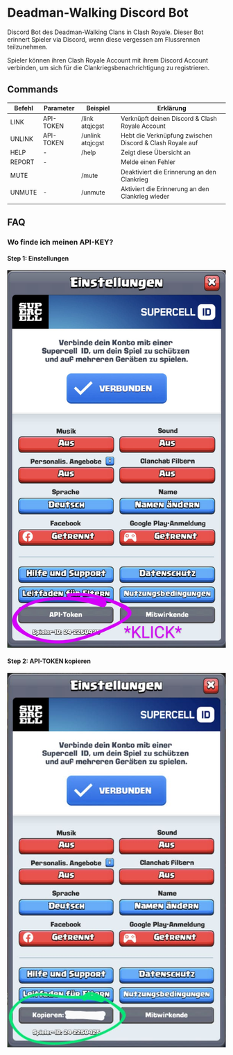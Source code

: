 # Deadman-Walking Discord Bot

Discord Bot des Deadman-Walking Clans in Clash Royale.
Dieser Bot erinnert Spieler via Discord, wenn diese vergessen am Flussrennen teilzunehmen.

Spieler können ihren Clash Royale Account mit ihrem Discord Account verbinden, um sich für die Clankriegsbenachrichtigung zu registrieren.

## Commands

| Befehl        | Parameter | Beispiel          | Erklärung         |
|---------------|-----------|-------------------|-------------------|
| LINK          | API-TOKEN | /link atqjcgst    | Verknüpft deinen Discord & Clash Royale Account
| UNLINK        | API-TOKEN | /unlink atqjcgst  | Hebt die Verknüpfung zwischen Discord & Clash Royale auf
| HELP          | -         | /help             | Zeigt diese Übersicht an
| REPORT        | -         |                   | Melde einen Fehler
| MUTE          |           | /mute             | Deaktiviert die Erinnerung an den Clankrieg
| UNMUTE        | -         | /unmute           | Aktiviert die Erinnerung an den Clankrieg wieder
| | | | 



## FAQ

### Wo finde ich meinen API-KEY?

#### Step 1: Einstellungen
<img src="img/api-token-1.jpg" alt="Step 1: Einstellungen" title="Step 1"/>

#### Step 2: API-TOKEN kopieren
<img src="img/api-token-2.jpg" alt="Step 2: Kopieren" title="Step 2"/>
